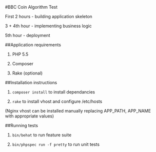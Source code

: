 #BBC Coin Algorithm Test

First 2 hours - building application skeleton

3 + 4th hour - implementing business logic

5th hour - deployment


##Application requirements

1. PHP 5.5

2. Composer

3. Rake (optional)


##Installation instructions

1. `composer install` to install dependancies

2. `rake` to install vhost and configure /etc/hosts

(Nginx vhost can be installed manually replacing APP_PATH, APP_NAME with appropriate values)


##Running tests

1. `bin/behat` to run feature suite

2. `bin/phpspec run -f pretty` to run unit tests